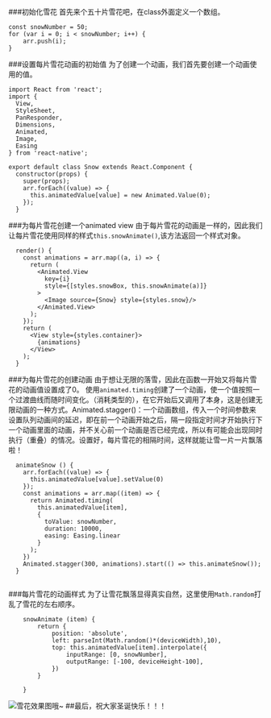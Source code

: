 ###初始化雪花
首先来个五十片雪花吧，在class外面定义一个数组。
```
const snowNumber = 50;
for (var i = 0; i < snowNumber; i++) {
	arr.push(i);
}
```
###设置每片雪花动画的初始值
为了创建一个动画，我们首先要创建一个动画使用的值。
```
import React from 'react';
import {
  View,
  StyleSheet,
  PanResponder,
  Dimensions,
  Animated,
  Image,
  Easing
} from 'react-native';

export default class Snow extends React.Component {
  constructor(props) {
    super(props);
    arr.forEach((value) => {
      this.animatedValue[value] = new Animated.Value(0);
    });
  }
```
###为每片雪花创建一个animated view
由于每片雪花的动画是一样的，因此我们让每片雪花使用同样的样式`this.snowAnimate()`,该方法返回一个样式对象。
```
  render() {
    const animations = arr.map((a, i) => {
      return (
        <Animated.View
          key={i}
          style={[styles.snowBox, this.snowAnimate(a)]}
        >
		  <Image source={Snow} style={styles.snow}/>
        </Animated.View>
      );
    });
    return (
      <View style={styles.container}>
	    {animations}     
      </View>
    );
  }
```
###为每片雪花的创建动画
由于想让无限的落雪，因此在函数一开始又将每片雪花的动画值设置成了0。
使用`animated.timing`创建了一个动画，使一个值按照一个过渡曲线而随时间变化。（消耗类型的），在它开始后又调用了本身，这是创建无限动画的一种方式。Animated.stagger()：一个动画数组，传入一个时间参数来设置队列动画间的延迟，即在前一个动画开始之后，隔一段指定时间才开始执行下一个动画里面的动画，并不关心前一个动画是否已经完成，所以有可能会出现同时执行（重叠）的情况。设置好，每片雪花的相隔时间，这样就能让雪一片一片飘落啦！
```
  animateSnow () {
    arr.forEach((value) => {
      this.animatedValue[value].setValue(0)
    });
    const animations = arr.map((item) => {
      return Animated.timing(
        this.animatedValue[item],
        {
          toValue: snowNumber,
          duration: 10000,
          easing: Easing.linear
        }
      );
    })
    Animated.stagger(300, animations).start(() => this.animateSnow());
  }
  
```
###每片雪花的动画样式
为了让雪花飘落显得真实自然，这里使用`Math.random`打乱了雪花的左右顺序。
```
	snowAnimate (item) {
		return {
			position: 'absolute',
			left: parseInt(Math.random()*(deviceWidth),10),
			top: this.animatedValue[item].interpolate({
				inputRange: [0, snowNumber],
				outputRange: [-100, deviceHeight-100],
			})
    	}

	}
```
![雪花效果图哦~](https://upload-images.jianshu.io/upload_images/7225268-bbe20a1108da8d56.gif?imageMogr2/auto-orient/strip)
##最后，祝大家圣诞快乐！！！